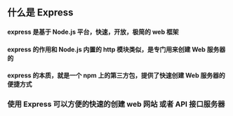 ## 什么是 Express
#### express 是基于 Node.js 平台，快速，开放，极简的 web 框架
#### express 的作用和 Node.js 内置的 http 模块类似，是专门用来创建 Web 服务器的
#### express 的本质，就是一个 npm 上的第三方包，提供了快速创建 Web 服务器的便捷方式

### 使用 Express 可以方便的快速的创建 web 网站 或者 API 接口服务器